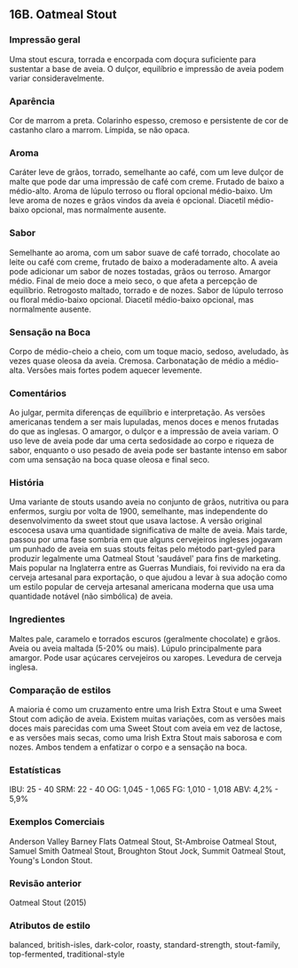 ## 16B. Oatmeal Stout

### Impressão geral

Uma stout escura, torrada e encorpada com doçura suficiente para sustentar a base de aveia. O dulçor, equilíbrio e impressão de aveia podem variar consideravelmente.

### Aparência

Cor de marrom a preta. Colarinho espesso, cremoso e persistente de cor de castanho claro a marrom. Límpida, se não opaca.

### Aroma

Caráter leve de grãos, torrado, semelhante ao café, com um leve dulçor de malte que pode dar uma impressão de café com creme. Frutado de baixo a médio-alto. Aroma de lúpulo terroso ou floral opcional médio-baixo. Um leve aroma de nozes e grãos vindos da aveia é opcional. Diacetil médio-baixo opcional, mas normalmente ausente.

### Sabor

Semelhante ao aroma, com um sabor suave de café torrado, chocolate ao leite ou café com creme, frutado de baixo a moderadamente alto. A aveia pode adicionar um sabor de nozes tostadas, grãos ou terroso. Amargor médio. Final de meio doce a meio seco, o que afeta a percepção de equilíbrio. Retrogosto maltado, torrado e de nozes. Sabor de lúpulo terroso ou floral médio-baixo opcional. Diacetil médio-baixo opcional, mas normalmente ausente.

### Sensação na Boca

Corpo de médio-cheio a cheio, com um toque macio, sedoso, aveludado, às vezes quase oleosa da aveia. Cremosa. Carbonatação de médio a médio-alta. Versões mais fortes podem aquecer levemente.

### Comentários

Ao julgar, permita diferenças de equilíbrio e interpretação. As versões americanas tendem a ser mais lupuladas, menos doces e menos frutadas do que as inglesas. O amargor, o dulçor e a impressão de aveia variam. O uso leve de aveia pode dar uma certa sedosidade ao corpo e riqueza de sabor, enquanto o uso pesado de aveia pode ser bastante intenso em sabor com uma sensação na boca quase oleosa e final seco.

### História

Uma variante de stouts usando aveia no conjunto de grãos, nutritiva ou para enfermos, surgiu por volta de 1900, semelhante, mas independente do desenvolvimento da sweet stout que usava lactose. A versão original escocesa usava uma quantidade significativa de malte de aveia. Mais tarde, passou por uma fase sombria em que alguns cervejeiros ingleses jogavam um punhado de aveia em suas stouts feitas pelo método part-gyled para produzir legalmente uma Oatmeal Stout 'saudável' para fins de marketing. Mais popular na Inglaterra entre as Guerras Mundiais, foi revivido na era da cerveja artesanal para exportação, o que ajudou a levar à sua adoção como um estilo popular de cerveja artesanal americana moderna que usa uma quantidade notável (não simbólica) de aveia.

### Ingredientes

Maltes pale, caramelo e torrados escuros (geralmente chocolate) e grãos. Aveia ou aveia maltada (5-20% ou mais). Lúpulo principalmente para amargor. Pode usar açúcares cervejeiros ou xaropes. Levedura de cerveja inglesa.

### Comparação de estilos

A maioria é como um cruzamento entre uma Irish Extra Stout e uma Sweet Stout com adição de aveia. Existem muitas variações, com as versões mais doces mais parecidas com uma Sweet Stout com aveia em vez de lactose, e as versões mais secas, como uma Irish Extra Stout mais saborosa e com nozes. Ambos tendem a enfatizar o corpo e a sensação na boca.

### Estatísticas

IBU: 25 - 40 SRM: 22 - 40 OG: 1,045 - 1,065 FG: 1,010 - 1,018 ABV: 4,2% - 5,9%

### Exemplos Comerciais

Anderson Valley Barney Flats Oatmeal Stout, St-Ambroise Oatmeal Stout, Samuel Smith Oatmeal Stout, Broughton Stout Jock, Summit Oatmeal Stout, Young's London Stout.

### Revisão anterior

Oatmeal Stout (2015)

### Atributos de estilo

balanced, british-isles, dark-color, roasty, standard-strength, stout-family, top-fermented, traditional-style
